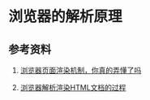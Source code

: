# 浏览器的解析原理

## 参考资料

1. [浏览器页面渲染机制，你真的弄懂了吗](https://juejin.im/entry/5bc996626fb9a05d02612988)

2. [浏览器解析渲染HTML文档的过程](https://segmentfault.com/a/1190000018652029)
